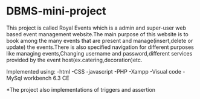 # DBMS-mini-project
This project is called Royal Events which is a admin and super-user web based event management website.The main purpose of this website is to book among the 
many events that are present and manage(insert,delete or update) the events.There is also specified navigation for different purposes like managing events,Changing 
username and password,different services provided by the event host(ex.catering,decoration)etc.

Implemented using:
-html
-CSS
-javascript
-PHP
-Xampp
-Visual code
-MySql workbench 6.3 CE

*The project also implementations of triggers and assertion 
